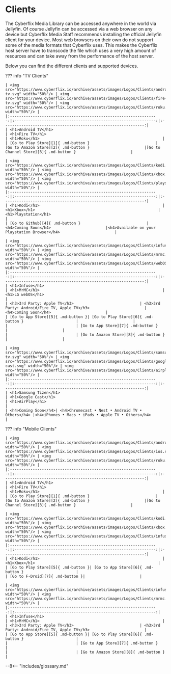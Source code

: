 # Clients
The Cyberflix Media Library can be accessed anywhere in the world via Jellyfin. Of course Jellyfin can be accessed via a web browser on any device but Cyberflix Media Staff recommends installing the official Jellyfin client for your device. Most web browsers on their own do not support some of the media formats that Cyberflix uses. This makes the Cyberflix host server have to transcode the file which uses a very high amount of resources and can take away from the performance of the host server.

Below you can find the different clients and supported devices.

??? info "TV Clients"

    | <img src="https://www.cyberflix.io/archive/assets/images/Logos/Clients/android-tv.svg" width="50%"/> | <img src="https://www.cyberflix.io/archive/assets/images/Logos/Clients/fire-tv.svg" width="50%"/> | <img src="https://www.cyberflix.io/archive/assets/images/Logos/Clients/roku.svg" width="50%"/> |
    |:-----------------------------------------------------------------:|:--------------------------------------------------------------:|:--------------------------------------------------------------:|
    | <h1>Android TV</h1>                                                      | <h1>Fire TV</h1>                                                      | <h1>Roku</h1>                                                      |
    | [Go to Play Store][1]{ .md-button }                             | [Go to Amazon Store][2]{ .md-button }                        |[Go to Channel Store][3]{ .md-button }                        |
    
    | <img src="https://www.cyberflix.io/archive/assets/images/Logos/Clients/kodi.svg" width="50%"/> | <img src="https://www.cyberflix.io/archive/assets/images/Logos/Clients/xbox.svg" width="50%"/> | <img src="https://www.cyberflix.io/archive/assets/images/Logos/Clients/playstation.svg" width="50%"/> |
    |:-----------------------------------------------------------------:|:--------------------------------------------------------------:|:--------------------------------------------------------------:|
    | <h1>Kodi</h1>                                                      | <h1>Xbox</h1>                                                      | <h1>Playstation</h1>                                                      |
    | [Go to Github][4]{ .md-button }                             | <h4>Coming Soon</h4>                        |<h4>Available on your Playstation Browser</h4>                        |
    
    | <img src="https://www.cyberflix.io/archive/assets/images/Logos/Clients/infuse.svg" width="50%"/> | <img src="https://www.cyberflix.io/archive/assets/images/Logos/Clients/mrmc.svg" width="50%"/> | <img src="https://www.cyberflix.io/archive/assets/images/Logos/Clients/webOS.svg" width="50%"/> |
    |:-----------------------------------------------------------------:|:--------------------------------------------------------------:|:--------------------------------------------------------------:|
    | <h1>Infuse</h1>                                                      | <h1>MrMC</h1>                                                      | <h1>LG webOS</h1>                                                      |
    | <h3>3rd Party: Apple TV</h3>                             | <h3>3rd Party: Android/Fire TV, Apple TV</h3>                        |<h4>Coming Soon</h4>                        |
    | [Go to App Store][5]{ .md-button }| [Go to Play Store][6]{ .md-button }                       |                        |
    |                              | [Go to App Store][7]{ .md-button }                        |                        |
    |                              | [Go to Amazon Store][8]{ .md-button }                        |                        |
    
    | <img src="https://www.cyberflix.io/archive/assets/images/Logos/Clients/samsung-tv.svg" width="50%"/> | <img src="https://www.cyberflix.io/archive/assets/images/Logos/Clients/google-cast.svg" width="50%"/> | <img src="https://www.cyberflix.io/archive/assets/images/Logos/Clients/airplay.svg" width="50%"/> |
    |:-----------------------------------------------------------------:|:--------------------------------------------------------------:|:--------------------------------------------------------------:|
    | <h1>Samsung Tizen</h1>                                                      | <h1>Google Cast</h1>                                                      | <h1>AirPlay</h1>                                                      |
    | <h4>Coming Soon</h4>| <h4>Chromecast • Nest • Android TV • Others</h4> |<h4>iPhones • Macs • iPads • Apple TV • Others</h4>                        |
    
??? info "Mobile Clients"

    | <img src="https://www.cyberflix.io/archive/assets/images/Logos/Clients/android.svg" width="50%"/> | <img src="https://www.cyberflix.io/archive/assets/images/Logos/Clients/ios.svg" width="50%"/> | <img src="https://www.cyberflix.io/archive/assets/images/Logos/Clients/roku.svg" width="50%"/> |
    |:-----------------------------------------------------------------:|:--------------------------------------------------------------:|:--------------------------------------------------------------:|
    | <h1>Android TV</h1>                                                      | <h1>Fire TV</h1>                                                      | <h1>Roku</h1>                                                      |
    | [Go to Play Store][1]{ .md-button }                             | [Go to Amazon Store][2]{ .md-button }                        |[Go to Channel Store][3]{ .md-button }                        |
    
    | <img src="https://www.cyberflix.io/archive/assets/images/Logos/Clients/kodi.svg" width="50%"/> | <img src="https://www.cyberflix.io/archive/assets/images/Logos/Clients/xbox.svg" width="50%"/> | <img src="https://www.cyberflix.io/archive/assets/images/Logos/Clients/infuse.svg" width="50%"/> |
    |:-----------------------------------------------------------------:|:--------------------------------------------------------------:|:--------------------------------------------------------------:|
    | <h1>Kodi</h1>                                                      | <h1>Xbox</h1>                                                      |
    | [Go to Play Store][5]{ .md-button }| [Go to App Store][6]{ .md-button }                       |
    | [Go to F-Droid][7]{ .md-button }|                        |
    
    | <img src="https://www.cyberflix.io/archive/assets/images/Logos/Clients/infuse.svg" width="50%"/> | <img src="https://www.cyberflix.io/archive/assets/images/Logos/Clients/mrmc.svg" width="50%"/> |
    |:-----------------------------------------------------------------:|:--------------------------------------------------------------:|
    | <h1>Infuse</h1>                                                      | <h1>MrMC</h1>                                                      |
    | <h3>3rd Party: Apple TV</h3>                             | <h3>3rd Party: Android/Fire TV, Apple TV</h3>                        |
    | [Go to App Store][5]{ .md-button }| [Go to Play Store][6]{ .md-button }                       |
    |                              | [Go to App Store][7]{ .md-button }                        |
    |                              | [Go to Amazon Store][8]{ .md-button }                        |



[1]: https://play.google.com/store/apps/details?id=org.jellyfin.androidtv
[2]: https://www.amazon.com/gp/aw/d/B07TX7Z725
[3]: https://channelstore.roku.com/details/592369/jellyfin
[4]: https://github.com/jellyfin/jellyfin-kodi
[5]: https://apps.apple.com/app/id1136220934?mt=8
[6]: https://play.google.com/store/apps/details?id=tv.mrmc.mrmc
[7]: https://itunes.apple.com/us/app/mrmc/id1059536415?mt=8
[8]: https://www.amazon.com/gp/product/B01ENT3I1Q/ref=mas_pm_mrmc

--8<-- "includes/glossary.md"
